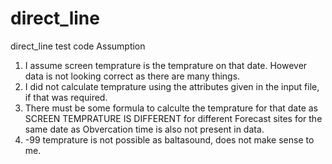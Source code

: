 # direct_line
direct_line test code
Assumption

1. I assume screen temprature is the temprature on that date. However data is not looking correct as there are many things.
2. I did not calculate temprature using the attributes given in the input file, if that was required.
3. There must be some formula to calculte the temprature for that date as SCREEN TEMPRATURE IS DIFFERENT for different Forecast sites for the same date as Obvercation time is also not present in data.
4. -99 temprature is not possible as baltasound, does not make sense to me.

